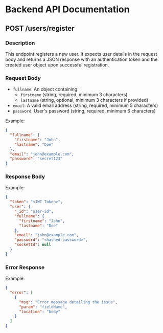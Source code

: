 # Backend API Documentation

## POST /users/register

### Description
This endpoint registers a new user. It expects user details in the request body and returns a JSON response with an authentication token and the created user object upon successful registration.

### Request Body
- `fullname`: An object containing:
  - `firstname` (string, required, minimum 3 characters)
  - `lastname` (string, optional, minimum 3 characters if provided)
- `email`: A valid email address (string, required, minimum 5 characters)
- `password`: User's password (string, required, minimum 6 characters)

Example:
```json
{
  "fullname": {
    "firstname": "John",
    "lastname": "Doe"
  },
  "email": "john@example.com",
  "password": "secret123"
}
```

### Response Body
Example:
```json
{
  "token": "<JWT Token>",
  "user": {
    "_id": "user-id",
    "fullname": {
      "firstname": "John",
      "lastname": "Doe"
    },
    "email": "john@example.com",
    "password": "<hashed-password>",
    "socketId": null
  }
}
```

### Error Response
Example:
```json
{
  "error": [
    {
      "msg": "Error message detailing the issue",
      "param": "fieldName",
      "location": "body"
    }
  ]
}
```